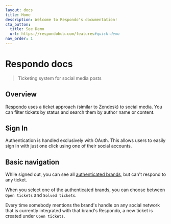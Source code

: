 ```yaml
---
layout: docs
title: Home
description: Welcome to Respondo's documentation!
cta_button:
  title: See Demo
  url: https://respondohub.com/features#quick-demo
nav_order: 1
---
```


# Respondo docs

> Ticketing system for social media posts

## Overview

[Respondo](https://respondohub.com/) uses a ticket approach (similar to Zendesk)
to social media. You can filter tickets by status and search them by author
name or content.

## Sign In

Authentication is handled exclusively with OAuth. This allows users to easily
sign in with just one click using one of their social accounts.

## Basic navigation

While signed out, you can see all
[authenticated brands](https://app.respondohub.com/brands), but can't respond to
any ticket.

When you select one of the authenticated brands, you can choose between
`Open tickets` and `Solved tickets`.

Every time somebody mentions the brand's handle on any social network that is
currently integrated with that brand's Respondo, a new ticket is created under
`Open tickets`.
